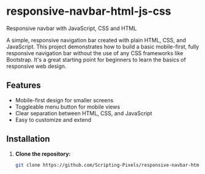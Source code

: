 # responsive-navbar-html-js-css

Responsive navbar with JavaScript, CSS and HTML

A simple, responsive navigation bar created with plain HTML, CSS, and JavaScript. This project demonstrates how to build a basic mobile-first, fully responsive navigation bar without the use of any CSS frameworks like Bootstrap. It's a great starting point for beginners to learn the basics of responsive web design.

## Features

- Mobile-first design for smaller screens
- Toggleable menu button for mobile views
- Clear separation between HTML, CSS, and JavaScript
- Easy to customize and extend

## Installation

1. **Clone the repository:**
   ```bash
   git clone https://github.com/Scripting-Pixels/responsive-navbar-html-js-css.git